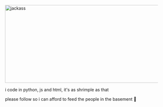 <img src="images/jackass.gif" alt="jackass" width="2750" height="256"/>

<p>i code in python, js and html, it's as shrimple as that</p>
<p>please follow so i can afford to feed the people in the basement 🥺</p>

<!-- <img src="images/centrifuge.gif" alt="OOHUAGHFHASHGFHG AAAA" width="100" height="100"> -->
